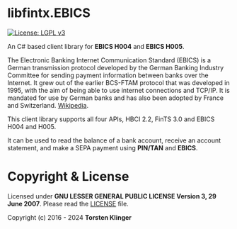 # libfintx.EBICS
[![License: LGPL v3](https://img.shields.io/badge/License-LGPL%20v3-blue.svg)](https://www.gnu.org/licenses/lgpl-3.0)

An C# based client library for **EBICS H004** and **EBICS H005**.

The Electronic Banking Internet Communication Standard (EBICS) is a German transmission protocol developed by the German Banking Industry Committee for sending payment information between banks over the Internet. It grew out of the earlier BCS-FTAM protocol that was developed in 1995, with the aim of being able to use internet connections and TCP/IP. It is mandated for use by German banks and has also been adopted by France and Switzerland. [Wikipedia](https://en.wikipedia.org/wiki/Electronic_Banking_Internet_Communication_Standard).

This client library supports all four APIs, HBCI 2.2, FinTS 3.0 and EBICS H004 and H005.

It can be used to read the balance of a bank account, receive an account statement, and make a SEPA payment using **PIN/TAN** and **EBICS**.

# Copyright & License

Licensed under **GNU LESSER GENERAL PUBLIC LICENSE Version 3, 29 June 2007**. Please read the [LICENSE](https://github.com/libfintx/libfintx/blob/main/LICENSE) file.

Copyright (c) 2016 - 2024 **Torsten Klinger**
